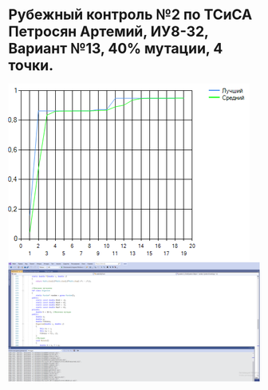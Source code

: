 # Рубежный контроль №2 по ТСиСА Петросян Артемий, ИУ8-32, Вариант №13, 40% мутации, 4 точки.
![alt text](rk2.png "")
![alt text](rk2-1.png "")		
